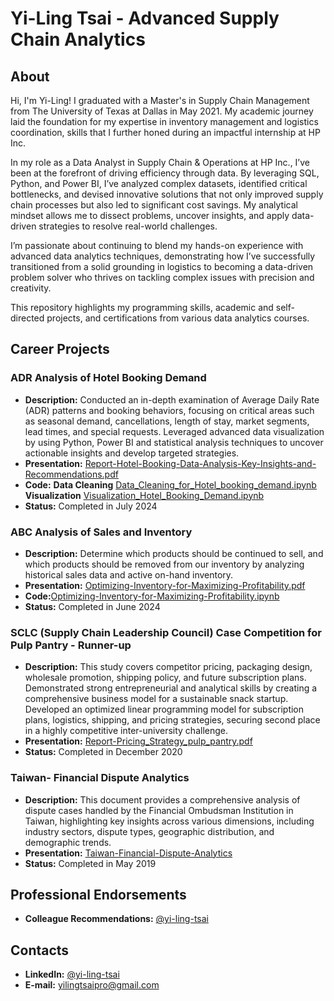 # Yi-Ling Tsai - Advanced Supply Chain Analytics

## About
Hi, I'm Yi-Ling!
I graduated with a Master's in Supply Chain Management from The University of Texas at Dallas in May 2021. My academic journey laid the foundation for my expertise in inventory management and logistics coordination, skills that I further honed during an impactful internship at HP Inc.

In my role as a Data Analyst in Supply Chain & Operations at HP Inc., I’ve been at the forefront of driving efficiency through data. By leveraging SQL, Python, and Power BI, I’ve analyzed complex datasets, identified critical bottlenecks, and devised innovative solutions that not only improved supply chain processes but also led to significant cost savings. My analytical mindset allows me to dissect problems, uncover insights, and apply data-driven strategies to resolve real-world challenges.

I’m passionate about continuing to blend my hands-on experience with advanced data analytics techniques, demonstrating how I’ve successfully transitioned from a solid grounding in logistics to becoming a data-driven problem solver who thrives on tackling complex issues with precision and creativity.

This repository highlights my programming skills, academic and self-directed projects, and certifications from various data analytics courses.

## Career Projects

### ADR Analysis of Hotel Booking Demand
- **Description:** Conducted an in-depth examination of Average Daily Rate (ADR) patterns and booking behaviors, focusing on critical areas such as seasonal demand, cancellations, length of stay, market segments, lead times, and special requests. Leveraged advanced data visualization by using Python, Power BI and statistical analysis techniques to uncover actionable insights and develop targeted strategies.
- **Presentation:** [Report-Hotel-Booking-Data-Analysis-Key-Insights-and-Recommendations.pdf](https://github.com/Yi-LingT/Analytics-Projects/blob/main/4-3.%20Report-Hotel-Booking-Data-Analysis-Key-Insights-and-Recommendations.pdf)
- **Code:**
    **Data Cleaning** [Data_Cleaning_for_Hotel_booking_demand.ipynb](https://github.com/Yi-LingT/Analytics-Projects/blob/main/4-1.%20Data_Cleaning_for_Hotel_booking_demand.ipynb)
    **Visualization** [Visualization_Hotel_Booking_Demand.ipynb](https://github.com/Yi-LingT/Analytics-Projects/blob/main/4-2.%20Visualization_Hotel_Booking_Demand.ipynb)
- **Status:** Completed in July 2024

### ABC Analysis of Sales and Inventory
- **Description:** Determine which products should be continued to sell, and which products should be removed from our inventory by analyzing historical sales data and active on-hand inventory.
- **Presentation:** [Optimizing-Inventory-for-Maximizing-Profitability.pdf](https://github.com/Yi-LingT/Analytics-Projects/blob/main/1-2.%20PPT-Optimizing-Inventory-for-Maximizing-Profitability.pdf)
- **Code:**[Optimizing-Inventory-for-Maximizing-Profitability.ipynb](https://github.com/Yi-LingT/Analytics-Projects/blob/main/1-1.%20Code-Optimizing-Inventory-for-Maximizing-Profitability.ipynb)
- **Status:** Completed in June 2024

### SCLC (Supply Chain Leadership Council) Case Competition for Pulp Pantry - Runner-up
- **Description:** This study covers competitor pricing, packaging design, wholesale promotion, shipping policy, and future subscription plans. Demonstrated strong entrepreneurial and analytical skills by creating a comprehensive business model for a sustainable snack startup. Developed an optimized linear programming model for subscription plans, logistics, shipping, and pricing strategies, securing second place in a highly competitive inter-university challenge.
- **Presentation:** [Report-Pricing_Strategy_pulp_pantry.pdf](https://github.com/Yi-LingT/Analytics-Projects/blob/main/2-1.%20Report-Pricing_Strategy_pulp_pantry.pdf)
- **Status:** Completed in December 2020

### Taiwan- Financial Dispute Analytics
- **Description:** This document provides a comprehensive analysis of dispute cases handled by the Financial Ombudsman Institution in Taiwan, highlighting key insights across various dimensions, including industry sectors, dispute types, geographic distribution, and demographic trends.
- **Presentation:** [Taiwan-Financial-Dispute-Analytics](https://github.com/Yi-LingT/Analytics-Projects/blob/main/3-1.%20Report-Taiwan-Financial-Dispute-Analytics)
- **Status:** Completed in May 2019

## Professional Endorsements
- **Colleague Recommendations:** [@yi-ling-tsai](https://www.linkedin.com/in/yi-ling-tsai/details/recommendations/?locale=en_US) 

## Contacts
- **LinkedIn:** [@yi-ling-tsai](https://www.linkedin.com/in/yi-ling-tsai/?locale=en_US)
- **E-mail:** [yilingtsaipro@gmail.com](mailto:yilingtsaipro@gmail.com)
